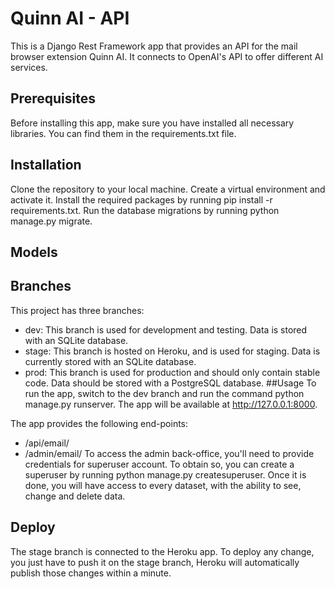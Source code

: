 # Quinn AI - API
This is a Django Rest Framework app that provides an API for the mail browser extension Quinn AI. It connects to OpenAI's API to offer different AI services.

## Prerequisites
Before installing this app, make sure you have installed all necessary libraries. You can find them in the requirements.txt file.
## Installation
Clone the repository to your local machine.
Create a virtual environment and activate it.
Install the required packages by running pip install -r requirements.txt.
Run the database migrations by running python manage.py migrate.

## Models

## Branches
This project has three branches:

- dev: This branch is used for development and testing. Data is stored with an SQLite database.
- stage: This branch is hosted on Heroku, and is used for staging. Data is currently stored with an SQLite database.
- prod: This branch is used for production and should only contain stable code. Data should be stored with a PostgreSQL database. 
##Usage
To run the app, switch to the dev branch and run the command python manage.py runserver. The app will be available at http://127.0.0.1:8000.

The app provides the following end-points: 
- /api/email/
- /admin/email/
To access the admin back-office, you'll need to provide credentials for superuser account. To obtain so, you can create a superuser by running python manage.py createsuperuser.
Once it is done, you will have access to every dataset, with the ability to see, change and delete data. 

## Deploy
The stage branch is connected to the Heroku app. To deploy any change, you just have to push it on the stage branch, Heroku will automatically publish those changes within a minute.
